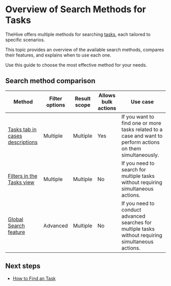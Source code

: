 # Overview of Search Methods for Tasks

TheHive offers multiple methods for searching [tasks](../about-tasks.md), each tailored to specific scenarios.

This topic provides an overview of the available search methods, compares their features, and explains when to use each one.

Use this guide to choose the most effective method for your needs.

## Search method comparison

| Method | Filter options | Result scope | Allows bulk actions | Use case |
| -------| ------------------| --------| --------------------| ---------|
| [Tasks tab in cases descriptions](find-a-task.md#method-1-tasks-tab-in-cases-descriptions) | Multiple | Multiple | Yes | If you want to find one or more tasks related to a case and want to perform actions on them simultaneously. |
| [Filters in the Tasks view](find-a-task.md#method-2-filters-in-the-tasks-view) | Multiple | Multiple | No | If you need to search for multiple tasks without requiring simultaneous actions. |
| [Global Search feature](find-a-task.md#method-3-global-search-feature) | Advanced | Multiple | No | If you need to conduct advanced searches for multiple tasks without requiring simultaneous actions. |

## Next steps
* [How to Find an Task](find-a-task.md)